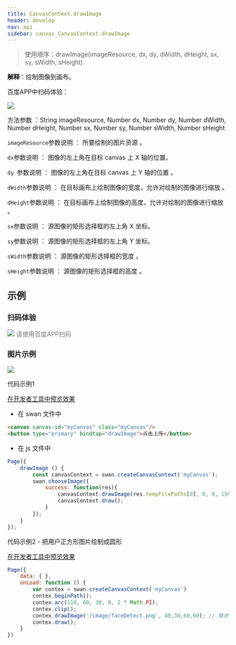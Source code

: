 ```yaml
---
title: CanvasContext.drawImage
header: develop
nav: api
sidebar: canvas_CanvasContext-drawImage
---
```


 

> 使用顺序：drawImage(imageResource, dx, dy, dWidth, dHeight, sx, sy, sWidth, sHeight)

**解释**：绘制图像到画布。

 百度APP中扫码体验： 

<img src="https://b.bdstatic.com/miniapp/assets/images/doc_demo/fragment_drawImage.png"  class="demo-qrcode-image" />


 方法参数 ：String imageResource, Number dx, Number dy, Number dWidth, Number dHeight, Number sx, Number sy, Number sWidth, Number sHeight


 `imageResource`参数说明 ： 所要绘制的图片资源 。

 `dx`参数说明 ：   图像的左上角在目标 canvas 上 X 轴的位置。

 `dy `参数说明 ： 图像的左上角在目标 canvas 上 Y 轴的位置 。 

 `dWidth`参数说明 ：  在目标画布上绘制图像的宽度，允许对绘制的图像进行缩放 。 

 `dHeight`参数说明 ： 在目标画布上绘制图像的高度，允许对绘制的图像进行缩放 。 

 `sx`参数说明 ： 源图像的矩形选择框的左上角 X 坐标。 

 `sy`参数说明 ： 源图像的矩形选择框的左上角 Y 坐标。 

 `sWidth`参数说明 ： 源图像的矩形选择框的宽度 。

 `sHeight`参数说明 ：  源图像的矩形选择框的高度 。

## 示例

 
### 扫码体验

<div class='scan-code-container'>
    <img src="https://b.bdstatic.com/miniapp/assets/images/doc_demo/pages_setBackgroundColor.png" class="demo-qrcode-image" />
    <font color=#777 12px>请使用百度APP扫码</font>
</div>

###  图片示例  
<div class="m-doc-custom-examples">
    <div class="m-doc-custom-examples-correct">
        <img src="https://b.bdstatic.com/miniapp/images/drawImage.gif">
    </div>
    <div class="m-doc-custom-examples-correct">
        <img src=" ">
    </div>
    <div class="m-doc-custom-examples-correct">
        <img src=" ">
    </div>     
</div>

 代码示例1 

<a href="swanide://fragment/5f642a5821d97a419580f6661c537d8f1574501379932" title="在开发者工具中预览效果" target="_self">在开发者工具中预览效果</a>

* 在 swan 文件中

```html
<canvas canvas-id="myCanvas" class="myCanvas"/>
<button type="primary" bindtap="drawImage">点击上传</button>
```

* 在 js 文件中

```js
Page({
    drawImage () {
        const canvasContext = swan.createCanvasContext('myCanvas');
        swan.chooseImage({
            success: function(res){
                canvasContext.drawImage(res.tempFilePaths[0], 0, 0, 150, 100);
                canvasContext.draw();
            }
        });
    }
});
```

 代码示例2 - 把用户正方形图片绘制成圆形 

<a href="swanide://fragment/508b22fc05c8149337e96553fd3ad1971575437603927" title="在开发者工具中预览效果" target="_self">在开发者工具中预览效果</a>

```js
Page({
    data: { },
    onLoad: function () {
        var contex = swan.createCanvasContext('myCanvas')
        contex.beginPath(); 
        contex.arc(110, 60, 30, 0, 2 * Math.PI);
        contex.clip();
        contex.drawImage('/image/faceDetect.png', 80,30,60,60); // 推进去图片，这里注意头像坐标要在圆形区域内
        contex.draw();
    }
})
```



